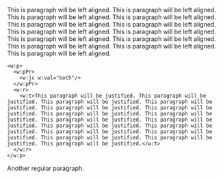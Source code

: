 This is paragraph will be left aligned. This is paragraph will be left aligned. This is paragraph will be left aligned. This is paragraph will be left aligned. This is paragraph will be left aligned. This is paragraph will be left aligned. This is paragraph will be left aligned. This is paragraph will be left aligned. This is paragraph will be left aligned. This is paragraph will be left aligned. This is paragraph will be left aligned. This is paragraph will be left aligned. This is paragraph will be left aligned. 

```{=openxml}
<w:p>
  <w:pPr>
    <w:jc w:val="both"/>
  </w:pPr>
  <w:r>
    <w:t>This paragraph will be justified. This paragraph will be justified. This paragraph will be justified. This paragraph will be justified. This paragraph will be justified. This paragraph will be justified. This paragraph will be justified. This paragraph will be justified. This paragraph will be justified. This paragraph will be justified. This paragraph will be justified. This paragraph will be justified. This paragraph will be justified. This paragraph will be justified. This paragraph will be justified. This paragraph will be justified. This paragraph will be justified.</w:t>
  </w:r>
</w:p>
```

Another regular paragraph.